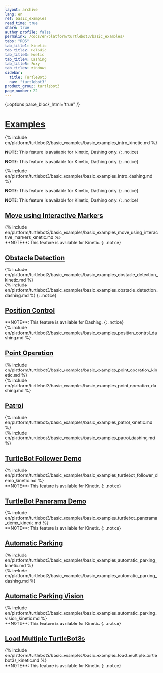 ```yaml
---
layout: archive
lang: en
ref: basic_examples
read_time: true
share: true
author_profile: false
permalink: /docs/en/platform/turtlebot3/basic_examples/
tabs: "ROS"
tab_title1: Kinetic
tab_title2: Melodic
tab_title3: Noetic
tab_title4: Dashing
tab_title5: Foxy
tab_title6: Windows
sidebar:
  title: TurtleBot3
  nav: "turtlebot3"
product_group: turtlebot3
page_number: 22
---
```


<div style="counter-reset: h1 9"></div>

{::options parse_block_html="true" /}

# [Examples](#examples)

<section data-id="{{ page.tab_title1 }}" class="tab_contents">
{% include en/platform/turtlebot3/basic_examples/basic_examples_intro_kinetic.md %}
</section>

<section data-id="{{ page.tab_title2 }}" class="tab_contents">

**NOTE**: This feature is available for Kinetic, Dashing only. 
{: .notice}

</section>

<section data-id="{{ page.tab_title3 }}" class="tab_contents">

**NOTE**: This feature is available for Kinetic, Dashing only. 
{: .notice}

</section>

<section data-id="{{ page.tab_title4 }}" class="tab_contents">
{% include en/platform/turtlebot3/basic_examples/basic_examples_intro_dashing.md %}
</section>

<section data-id="{{ page.tab_title5 }}" class="tab_contents">

**NOTE**: This feature is available for Kinetic, Dashing only. 
{: .notice}

</section>

<section data-id="{{ page.tab_title6 }}" class="tab_contents">

**NOTE**: This feature is available for Kinetic, Dashing only. 
{: .notice}

</section>

## [Move using Interactive Markers](#move-using-interactive-markers)

<section data-id="{{ page.tab_title1 }}" class="tab_contents">
{% include en/platform/turtlebot3/basic_examples/basic_examples_move_using_interactive_markers_kinetic.md %}
</section>

<section data-id="{{ page.tab_title4 }}" class="tab_contents">
**NOTE**: This feature is available for Kinetic. 
{: .notice}
</section>

## [Obstacle Detection](#obstacle-detection)

<section data-id="{{ page.tab_title1 }}" class="tab_contents">
{% include en/platform/turtlebot3/basic_examples/basic_examples_obstacle_detection_kinetic.md %}
</section>

<section data-id="{{ page.tab_title4 }}" class="tab_contents">
{% include en/platform/turtlebot3/basic_examples/basic_examples_obstacle_detection_dashing.md %}
{: .notice}
</section>

## [Position Control](#position-control)

<section data-id="{{ page.tab_title1 }}" class="tab_contents">
**NOTE**: This feature is available for Dashing. 
{: .notice}
</section>

<section data-id="{{ page.tab_title4 }}" class="tab_contents">
{% include en/platform/turtlebot3/basic_examples/basic_examples_position_control_dashing.md %}
</section>

## [Point Operation](#point-operation)

<section data-id="{{ page.tab_title1 }}" class="tab_contents">
{% include en/platform/turtlebot3/basic_examples/basic_examples_point_operation_kinetic.md %}
</section>

<section data-id="{{ page.tab_title4 }}" class="tab_contents">
{% include en/platform/turtlebot3/basic_examples/basic_examples_point_operation_dashing.md %}
</section>

## [Patrol](#patrol)

<section data-id="{{ page.tab_title1 }}" class="tab_contents">
{% include en/platform/turtlebot3/basic_examples/basic_examples_patrol_kinetic.md %}
</section>

<section data-id="{{ page.tab_title4 }}" class="tab_contents">
{% include en/platform/turtlebot3/basic_examples/basic_examples_patrol_dashing.md %}
</section>

## [TurtleBot Follower Demo](#turtlebot-follower-demo)

<section data-id="{{ page.tab_title1 }}" class="tab_contents">
{% include en/platform/turtlebot3/basic_examples/basic_examples_turtlebot_follower_demo_kinetic.md %}
</section>

<section data-id="{{ page.tab_title4 }}" class="tab_contents">
**NOTE**: This feature is available for Kinetic. 
{: .notice}
</section>

## [TurtleBot Panorama Demo](#turtlebot-panorama-demo)

<section data-id="{{ page.tab_title1 }}" class="tab_contents">
{% include en/platform/turtlebot3/basic_examples/basic_examples_turtlebot_panorama_demo_kinetic.md %}
</section>

<section data-id="{{ page.tab_title4 }}" class="tab_contents">
**NOTE**: This feature is available for Kinetic. 
{: .notice}
</section>

## [Automatic Parking](#automatic-parking)

<section data-id="{{ page.tab_title1 }}" class="tab_contents">
{% include en/platform/turtlebot3/basic_examples/basic_examples_automatic_parking_kinetic.md %}
</section>

<section data-id="{{ page.tab_title4 }}" class="tab_contents">
{% include en/platform/turtlebot3/basic_examples/basic_examples_automatic_parking_dashing.md %}
</section>

## [Automatic Parking Vision](#automatic-parking-vision)

<section data-id="{{ page.tab_title1 }}" class="tab_contents">
{% include en/platform/turtlebot3/basic_examples/basic_examples_automatic_parking_vision_kinetic.md %}
</section>

<section data-id="{{ page.tab_title4 }}" class="tab_contents">
**NOTE**: This feature is available for Kinetic. 
{: .notice}
</section>

## [Load Multiple TurtleBot3s](#load-multiple-turtlebot3s)

<section data-id="{{ page.tab_title1 }}" class="tab_contents">
{% include en/platform/turtlebot3/basic_examples/basic_examples_load_multiple_turtlebot3s_kinetic.md %}
</section>

<section data-id="{{ page.tab_title4 }}" class="tab_contents">
**NOTE**: This feature is available for Kinetic. 
{: .notice}
</section>

